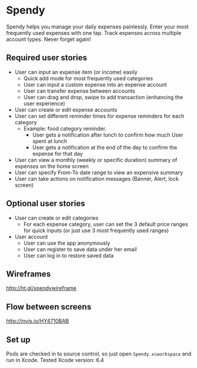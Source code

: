 # Spendy
Spendy helps you manage your daily expenses painlessly. Enter your most frequently used expenses with one tap. Track expenses across multiple account types. Never forget again!

## Required user stories
- User can input an expense item (or income) easily
  - Quick add mode for most frequently used categories
  - User can input a custom expense into an expense account
  - User can transfer expense between accounts
  - User can drag and drop, swipe to add transaction (enhancing the user experience)
- User can create or edit expense accounts
- User can set different reminder times for expense reminders for each category
  - Example: food category reminder.
    - User gets a notification after lunch to confirm how much User spent at lunch
    - User gets a notification at the end of the day to confirm the expense for that day
- User can view a monthly (weekly or specific duration) summary of expenses on the home screen
- User can specify From-To date range to view an expensive summary
- User can take actions on notification messages (Banner, Alert, lock screen)


## Optional user stories
- User can create or edit categories
  - For each expense category, user can set the 3 default price ranges for quick inputs (or just use 3 most frequently used ranges)
- User account
  - User can use the app anonymously
  - User can register to save data under her email
  - User can log in to restore saved data

## Wireframes
http://ht.gl/spendywireframe

## Flow between screens
http://invis.io/HY4710BAB

## Set up

Pods are checked in to source control, so just open `Spendy.xcworkspace` and run in Xcode.
Tested Xcode version: 6.4
